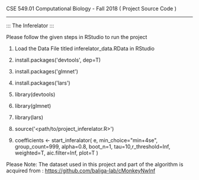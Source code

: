 CSE 549.01 Computational Biology - Fall 2018 ( Project Source Code )

-----------------------------------------------

::: The Inferelator :::

Please follow the given steps in RStudio to run the project

1. Load the Data File titled inferelator_data.RData in RStudio

2. install.packages('devtools', dep=T)
3. install.packages('glmnet')
4. install.packages('lars')

5. library(devtools)
6. library(glmnet)
7. library(lars)

8. source('<path/to/project_inferelator.R>')

9. coefficients <- start_inferalator( e, min_choice="min+4se", group_count=999, alpha=0.8, boot_n=1, tau=10,r_threshold=Inf, weighted=T, aic.filter=Inf, plot=T )


Please Note: The dataset used in this project and part of the algorithm is acquired from : https://github.com/baliga-lab/cMonkeyNwInf
